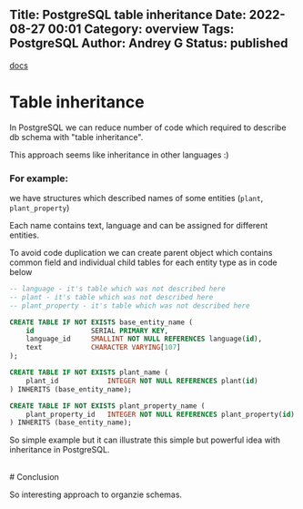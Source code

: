Title: PostgreSQL table inheritance
Date: 2022-08-27 00:01
Category: overview
Tags: PostgreSQL
Author: Andrey G
Status: published
---

[docs](https://www.postgresql.org/docs/current/ddl-inherit.html)

# Table inheritance

In PostgreSQL we can reduce number of code which required to describe db schema with "table inheritance".

This approach seems like inheritance in other languages :)

### For example:
we have structures which described names of some entities (`plant`, `plant_property`)

Each name contains text, language and can be assigned for different entities.

To avoid code duplication we can create parent object which contains common field
and individual child tables for each entity type as in code below

```sql
-- language - it's table which was not described here
-- plant - it's table which was not described here
-- plant_property - it's table which was not described here

CREATE TABLE IF NOT EXISTS base_entity_name (
    id              SERIAL PRIMARY KEY,
    language_id     SMALLINT NOT NULL REFERENCES language(id),
    text            CHARACTER VARYING[107]
);

CREATE TABLE IF NOT EXISTS plant_name (
    plant_id            INTEGER NOT NULL REFERENCES plant(id)
) INHERITS (base_entity_name);

CREATE TABLE IF NOT EXISTS plant_property_name (
    plant_property_id   INTEGER NOT NULL REFERENCES plant_property(id)
) INHERITS (base_entity_name);
```

So simple example but it can illustrate this simple but powerful idea with inheritance in PostgreSQL.

<br />
# Conclusion

So interesting approach to organzie schemas.
